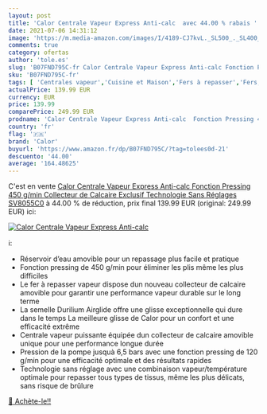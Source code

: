 ```yaml
---
layout: post
title: 'Calor Centrale Vapeur Express Anti-calc  avec 44.00 % rabais '
date: 2021-07-06 14:31:12
image: 'https://m.media-amazon.com/images/I/4189-CJ7kvL._SL500_._SL400_.jpg'
comments: true
category: ofertas
author: 'tole.es'
slug: 'B07FND795C-fr Calor Centrale Vapeur Express Anti-calc Fonction Pressing...'
sku: 'B07FND795C-fr'
tags: [ 'Centrales vapeur','Cuisine et Maison','Fers à repasser','Fers, centrales vapeur et accessoires','calor', ]
actualPrice: 139.99 EUR
currency: EUR
price: 139.99
comparePrice: 249.99 EUR
prodname: 'Calor Centrale Vapeur Express Anti-calc  Fonction Pressing 450 g/min  Collecteur de Calcaire Exclusif  Technologie Sans Réglages SV8055C0'
country: 'fr'
flag: '🇫🇷'
brand: 'Calor'
buyurl: 'https://www.amazon.fr/dp/B07FND795C/?tag=tolees0d-21'
descuento: '44.00'
average: '164.48625'
---
```


C'est en vente [Calor Centrale Vapeur Express Anti-calc  Fonction Pressing 450 g/min  Collecteur de Calcaire Exclusif  Technologie Sans Réglages SV8055C0](https://www.amazon.fr/dp/B07FND795C/?tag=tolees0d-21)  à  44.00 % de réduction, prix final  139.99 EUR (original: 249.99 EUR) ici:

[![Calor Centrale Vapeur Express Anti-calc ](https://m.media-amazon.com/images/I/4189-CJ7kvL._SL500_._SL400_.jpg)](https://www.amazon.fr/dp/B07FND795C/?tag=tolees0d-21)

ℹ️:

- Réservoir d’eau amovible pour un repassage plus facile et pratique
- Fonction pressing de 450 g/min pour éliminer les plis même les plus difficiles
- Le fer à repasser vapeur dispose dun nouveau collecteur de calcaire amovible pour garantir une performance vapeur durable sur le long terme
- La semelle Durilium Airglide offre une glisse exceptionnelle qui dure dans le temps La meilleure glisse de Calor pour un confort et une efficacité extrême
- Centrale vapeur puissante équipée dun collecteur de calcaire amovible unique pour une performance longue durée
- Pression de la pompe jusquà 6,5 bars avec une fonction pressing de 120 g/min pour une efficacité optimale et des résultats rapides
- Technologie sans réglage avec une combinaison vapeur/température optimale pour repasser tous types de tissus, même les plus délicats, sans risque de brûlure

[🛒 Achète-le!!](https://www.amazon.fr/dp/B07FND795C/?tag=tolees0d-21)
